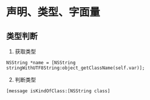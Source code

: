 # 声明、类型、字面量

## 类型判断

1. 获取类型

```oc
NSString *name = [NSString stringWithUTF8String:object_getClassName(self.var)];
```

2. 判断类型

```oc
[message isKindOfClass:[NSString class]
```
